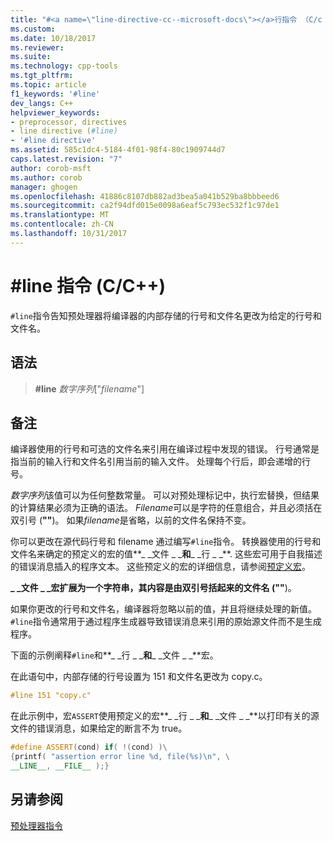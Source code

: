 ```yaml
---
title: "#<a name=\"line-directive-cc--microsoft-docs\"></a>行指令 （C/c + +） |Microsoft 文档"
ms.custom: 
ms.date: 10/18/2017
ms.reviewer: 
ms.suite: 
ms.technology: cpp-tools
ms.tgt_pltfrm: 
ms.topic: article
f1_keywords: '#line'
dev_langs: C++
helpviewer_keywords:
- preprocessor, directives
- line directive (#line)
- '#line directive'
ms.assetid: 585c1dc4-5184-4f01-98f4-80c1909744d7
caps.latest.revision: "7"
author: corob-msft
ms.author: corob
manager: ghogen
ms.openlocfilehash: 41886c8107db882ad3bea5a041b529ba8bbbeed6
ms.sourcegitcommit: ca2f94dfd015e0098a6eaf5c793ec532f1c97de1
ms.translationtype: MT
ms.contentlocale: zh-CN
ms.lasthandoff: 10/31/2017
---
```

# <a name="line-directive-cc"></a>#line 指令 (C/C++)

`#line`指令告知预处理器将编译器的内部存储的行号和文件名更改为给定的行号和文件名。

## <a name="syntax"></a>语法

> **#line** *数字序列*["*filename*"]

## <a name="remarks"></a>备注

编译器使用的行号和可选的文件名来引用在编译过程中发现的错误。 行号通常是指当前的输入行和文件名引用当前的输入文件。 处理每个行后，即会递增的行号。

*数字序列*该值可以为任何整数常量。 可以对预处理标记中，执行宏替换，但结果的计算结果必须为正确的语法。 *Filename*可以是字符的任意组合，并且必须括在双引号 (**""**)。 如果*filename*是省略，以前的文件名保持不变。

你可以更改在源代码行号和 filename 通过编写`#line`指令。 转换器使用的行号和文件名来确定的预定义的宏的值**&#95; &#95;文件 &#95; &#95;**和**&#95; &#95;行 &#95; &#95;**. 这些宏可用于自我描述的错误消息插入的程序文本。 这些预定义的宏的详细信息，请参阅[预定义宏](../preprocessor/predefined-macros.md)。

**&#95; &#95;文件 &#95; &#95;**宏扩展为一个字符串，其内容是由双引号括起来的文件名 (**""**)。

如果你更改的行号和文件名，编译器将忽略以前的值，并且将继续处理的新值。 `#line`指令通常用于通过程序生成器导致错误消息来引用的原始源文件而不是生成程序。

下面的示例阐释`#line`和**&#95; &#95;行 &#95; &#95;**和**&#95; &#95;文件 &#95; &#95;**宏。

在此语句中，内部存储的行号设置为 151 和文件名更改为 copy.c。

```cpp
#line 151 "copy.c"
```

 在此示例中，宏`ASSERT`使用预定义的宏**&#95; &#95;行 &#95; &#95;**和**&#95; &#95;文件 &#95; &#95;**以打印有关的源文件的错误消息，如果给定的断言不为 true。

```cpp
#define ASSERT(cond) if( !(cond) )\
{printf( "assertion error line %d, file(%s)\n", \
__LINE__, __FILE__ );}
```

## <a name="see-also"></a>另请参阅

[预处理器指令](../preprocessor/preprocessor-directives.md)
